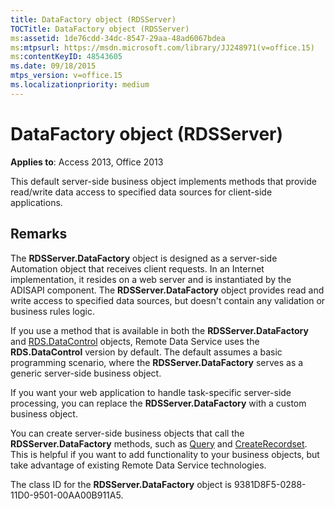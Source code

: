 ```yaml
---
title: DataFactory object (RDSServer)
TOCTitle: DataFactory object (RDSServer)
ms:assetid: 1de76cdd-34dc-8547-29aa-48ad6067bdea
ms:mtpsurl: https://msdn.microsoft.com/library/JJ248971(v=office.15)
ms:contentKeyID: 48543605
ms.date: 09/18/2015
mtps_version: v=office.15
ms.localizationpriority: medium
---
```


# DataFactory object (RDSServer)


**Applies to**: Access 2013, Office 2013

This default server-side business object implements methods that provide read/write data access to specified data sources for client-side applications.

## Remarks

The **RDSServer.DataFactory** object is designed as a server-side Automation object that receives client requests. In an Internet implementation, it resides on a web server and is instantiated by the ADISAPI component. The **RDSServer.DataFactory** object provides read and write access to specified data sources, but doesn't contain any validation or business rules logic.

If you use a method that is available in both the **RDSServer.DataFactory** and [RDS.DataControl](datacontrol-object-rds.md) objects, Remote Data Service uses the **RDS.DataControl** version by default. The default assumes a basic programming scenario, where the **RDSServer.DataFactory** serves as a generic server-side business object.

If you want your web application to handle task-specific server-side processing, you can replace the **RDSServer.DataFactory** with a custom business object.

You can create server-side business objects that call the **RDSServer.DataFactory** methods, such as [Query](query-method-rds.md) and [CreateRecordset](createrecordset-method-rds.md). This is helpful if you want to add functionality to your business objects, but take advantage of existing Remote Data Service technologies.

The class ID for the **RDSServer.DataFactory** object is 9381D8F5-0288-11D0-9501-00AA00B911A5.

